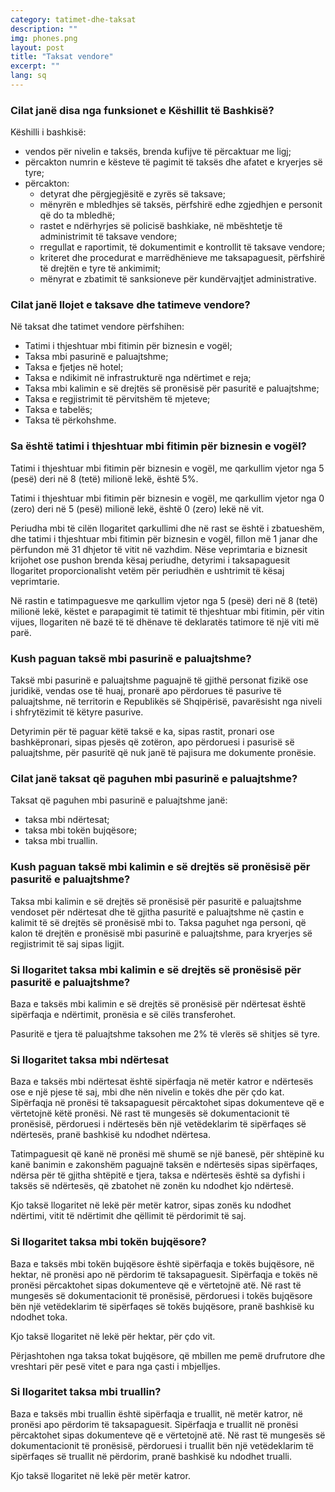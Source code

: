 ```yaml
---
category: tatimet-dhe-taksat
description: ""
img: phones.png
layout: post
title: "Taksat vendore"
excerpt: ""
lang: sq
---
```

<script>
var data = { topics: [
  {
    title: "Funksionet e Këshillit Bashkiak",
    text: function(){ return $("#part1").html(); }
  },
  {
    title: "Taskat dhe tatimet vendore",
    text: function(){ return $("#part2").html(); }
  },
  {
    title: "Tatimi i thjeshtuar mbi biznesin e vogel",
    text: function(){ return $("#part3").html(); }
  },
  {
    title: "Taska mbi pasurinë e paluajtshme",
    text: function(){ return $("#part4").html(); }
  },
  {
    title: "Taksa mbi ndërtesat",
    text: function(){ return $("#part5").html(); }
  },
  {
    title: "Taksa mbi tokën bujqësore",
    text: function(){ return $("#part6").html(); }
  },
  {
    title: "Taksa mbi truallin",
    text: function(){ return $("#part7").html(); }
  }
]};
</script>

<div id="part1" class="hidden">
<h3>Cilat janë disa nga funksionet e Këshillit të Bashkisë?</h3>
Këshilli i bashkisë:
<ul>
<li>vendos për nivelin e taksës, brenda kufijve të përcaktuar me ligj;</li>
<li>përcakton numrin e kësteve të pagimit të taksës dhe afatet e kryerjes së tyre;</li>
<li>përcakton:
<ul>
<li>detyrat dhe përgjegjësitë e zyrës së taksave;</li>
<li>mënyrën e mbledhjes së taksës, përfshirë edhe zgjedhjen e personit që do ta mbledhë;</li>
<li>rastet e ndërhyrjes së policisë bashkiake, në mbështetje të administrimit të taksave vendore;</li>
<li>rregullat e raportimit, të dokumentimit e kontrollit të taksave vendore;</li>
<li>kriteret dhe procedurat e marrëdhënieve me taksapaguesit, përfshirë të drejtën e tyre të ankimimit;</li>
<li>mënyrat e zbatimit të sanksioneve për kundërvajtjet administrative.</li>
</ul>
</li>
</ul>
</div>

<div id="part2" class="hidden">
<h3>Cilat janë llojet e taksave dhe tatimeve vendore?</h3>
Në taksat dhe tatimet vendore përfshihen:
<ul>
<li>Tatimi i thjeshtuar mbi fitimin për biznesin e vogël;</li>
<li>Taksa mbi pasurinë e paluajtshme;</li>
<li>Taksa e fjetjes në hotel;</li>
<li>Taksa e ndikimit në infrastrukturë nga ndërtimet e reja;</li>
<li>Taksa mbi kalimin e së drejtës së pronësisë për pasuritë e paluajtshme;</li>
<li>Taksa e regjistrimit të përvitshëm të mjeteve;</li>
<li>Taksa e tabelës;</li>
<li>Taksa të përkohshme.</li>
</ul>
</div>

<div id="part3" class="hidden">
<h3>Sa është tatimi i thjeshtuar mbi fitimin për biznesin e vogël?</h3>
<p>Tatimi i thjeshtuar mbi fitimin për biznesin e vogël, me qarkullim vjetor nga 5 (pesë) deri në 8 (tetë) milionë lekë, është 5%.</p>
<p>Tatimi i thjeshtuar mbi fitimin për biznesin e vogël, me qarkullim vjetor nga 0 (zero) deri në 5 (pesë) milionë lekë, është 0 (zero) lekë në vit.</p>
<p>Periudha mbi të cilën llogaritet qarkullimi dhe në rast se është i zbatueshëm, dhe tatimi i thjeshtuar mbi fitimin për biznesin e vogël, fillon më 1 janar dhe përfundon më 31 dhjetor të vitit në vazhdim. Nëse veprimtaria e biznesit krijohet ose pushon brenda kësaj periudhe, detyrimi i taksapaguesit llogaritet proporcionalisht vetëm për periudhën e ushtrimit të kësaj veprimtarie.</p>
<p>Në rastin e tatimpaguesve me qarkullim vjetor nga 5 (pesë) deri në 8 (tetë) milionë lekë, këstet e parapagimit të tatimit të thjeshtuar mbi fitimin, për vitin vijues, llogariten në bazë të të dhënave të deklaratës tatimore të një viti më parë.</p>
</div>

<div id="part4" class="hidden">
<h3>Kush paguan taksë mbi pasurinë e paluajtshme?</h3>
<p>Taksë mbi pasurinë e paluajtshme paguajnë të gjithë personat fizikë ose juridikë, vendas ose të huaj, pronarë apo përdorues të pasurive të paluajtshme, në territorin e Republikës së Shqipërisë, pavarësisht nga niveli i shfrytëzimit të këtyre pasurive.</p>
<p>Detyrimin për të paguar këtë taksë e ka, sipas rastit, pronari ose bashkëpronari, sipas pjesës që zotëron, apo përdoruesi i pasurisë së paluajtshme, për pasuritë që nuk janë të pajisura me dokumente pronësie.</p>
<h3>Cilat janë taksat që paguhen mbi pasurinë e paluajtshme?</h3>
Taksat që paguhen mbi pasurinë e paluajtshme janë:
<ul>
<li>taksa mbi ndërtesat;</li>
<li>taksa mbi tokën bujqësore;</li>
<li>taksa mbi truallin.</li>
</ul>
<h3>Kush paguan taksë mbi kalimin e së drejtës së pronësisë për pasuritë e paluajtshme?</h3>
Taksa mbi kalimin e së drejtës së pronësisë për pasuritë e paluajtshme vendoset për ndërtesat dhe të gjitha pasuritë e paluajtshme në çastin e kalimit të së drejtës së pronësisë mbi to. Taksa paguhet nga personi, që kalon të drejtën e pronësisë mbi pasurinë e paluajtshme, para kryerjes së regjistrimit të saj sipas ligjit.
<h3>Si llogaritet taksa mbi kalimin e së drejtës së pronësisë për pasuritë e paluajtshme?</h3>
<p>Baza e taksës mbi kalimin e së drejtës së pronësisë për ndërtesat është sipërfaqja e ndërtimit, pronësia e së cilës transferohet.</p>
<p>Pasuritë e tjera të paluajtshme taksohen me 2% të vlerës së shitjes së tyre.</p>
</div>

<div id="part5" class="hidden">
<h3>Si llogaritet taksa mbi ndërtesat</h3>
<p>Baza e taksës mbi ndërtesat është sipërfaqja në metër katror e ndërtesës ose e një pjese të saj, mbi dhe nën nivelin e tokës dhe për çdo kat. Sipërfaqja në pronësi të taksapaguesit përcaktohet sipas dokumenteve që e vërtetojnë këtë pronësi. Në rast të mungesës së dokumentacionit të pronësisë, përdoruesi i ndërtesës bën një vetëdeklarim të sipërfaqes së ndërtesës, pranë bashkisë ku ndodhet ndërtesa.</p>
<p>Tatimpaguesit që kanë në pronësi më shumë se një banesë, për shtëpinë ku kanë banimin e zakonshëm paguajnë taksën e ndërtesës sipas sipërfaqes, ndërsa për të gjitha shtëpitë e tjera, taksa e ndërtesës është sa dyfishi i taksës së ndërtesës, që zbatohet në zonën ku ndodhet kjo ndërtesë.</p>
<p>Kjo taksë llogaritet në lekë për metër katror, sipas zonës ku ndodhet ndërtimi, vitit të ndërtimit dhe qëllimit të përdorimit të saj.</p>
</div>

<div id="part6" class="hidden">
<h3>Si llogaritet taksa mbi tokën bujqësore?</h3>
<p>Baza e taksës mbi tokën bujqësore është sipërfaqja e tokës bujqësore, në hektar, në pronësi apo në përdorim të taksapaguesit. Sipërfaqja e tokës në pronësi përcaktohet sipas dokumenteve që e vërtetojnë atë. Në rast të mungesës së dokumentacionit të pronësisë, përdoruesi i tokës bujqësore bën një vetëdeklarim të sipërfaqes së tokës bujqësore, pranë bashkisë ku ndodhet toka.</p>
<p>Kjo taksë llogaritet në lekë për hektar, për çdo vit.</p>
<p>Përjashtohen nga taksa tokat bujqësore, që mbillen me pemë drufrutore dhe vreshtari për pesë vitet e para nga çasti i mbjelljes.</p>
</div>

<div id="part7" class="hidden">
<h3>Si llogaritet taksa mbi truallin?</h3>
<p>Baza e taksës mbi truallin është sipërfaqja e truallit, në metër katror, në pronësi apo përdorim të taksapaguesit. Sipërfaqja e truallit në pronësi përcaktohet sipas dokumenteve që e vërtetojnë atë. Në rast të mungesës së dokumentacionit të pronësisë, përdoruesi i truallit bën një vetëdeklarim të sipërfaqes së truallit në përdorim, pranë bashkisë ku ndodhet trualli.</p>
<p>Kjo taksë llogaritet në lekë për metër katror.</p>
</div>

<div class="post-content"></div>
